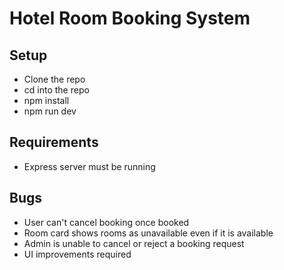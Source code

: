 # Hotel Room Booking System

## Setup
- Clone the repo
- cd into the repo
- npm install
- npm run dev

## Requirements
- Express server must be running 

## Bugs

- User can't cancel booking once booked
- Room card shows rooms as unavailable even if it is available
- Admin is unable to cancel or reject a booking request
- UI improvements required